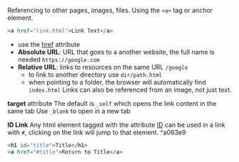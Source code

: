 Referencing to other pages, images, files. Using the `<a>` tag or anchor element.
```html
<a href="link.html">Link Text</a>
```
- use the [href](html-attributes.md#^36e9fb) attribute
- **Absolute URL**: URL that goes to a another website, the full name is needed `https://google.com`
- **Relative URL**: links to resources on the same URL `/google`
	- to link to another directory use `dir/path.html`
	- when pointing to a folder, the browser will automatically find `index.html`
Links can also be referenced from an image, not just text.

**target** attribute
The default is `_self` which opens the link content in the same tab
Use `_blank` to open in a new tab

**ID Link**
Any html element tagged with the attribute [ID](#^c21050) can be used in a link with `#`, clicking on the link will jump to that element.  ^a063e9
```html
<h1 id="title">Title</h1>
<a href="#title">Return to Title</a>
```


